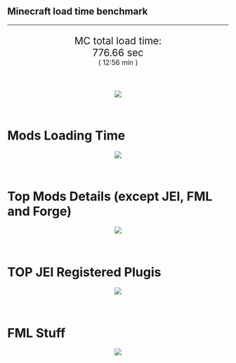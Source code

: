## Minecraft load time benchmark


---

<p align="center" style="font-size:160%;">
MC total load time:<br>
776.66 sec
<br>
<sup><sub>(
12:56 min
)</sub></sup>
</p>

<br>


<p align="center">
<img src="https://quickchart.io/chart?w=400&h=30&c={
  type: 'horizontalBar',
  data: {
    datasets: [
      {label:      'MODS:', data: [513.21]},
      {label: 'FML stuff:', data: [263.45]}
    ]
  },
  options: {
    scales: {
      xAxes: [{display: false,stacked: true}],
      yAxes: [{display: false,stacked: true}],
    },
    elements: {rectangle: {borderWidth: 2}},
    legend: {display: false,},
    plugins: {datalabels: {color: 'white',formatter: (value, context) =>
      [context.dataset.label, value].join(' ')
    }}
  }
}"/>
</p>

<br>

# Mods Loading Time
<p align="center">
<img src="https://quickchart.io/chart?w=400&h=300&c={
  type: 'outlabeledPie',
  options: {
    cutoutPercentage: 25,
    plugins: {
      legend: !1,
      outlabels: {
        stretch: 5,
        padding: 1,
        text: (v,i)=>[
          v.labels[v.dataIndex],' ',
          (v.percent*1000|0)/10,
          String.fromCharCode(37)].join('')
      }
    }
  },
  data: {...
`
3e76ba  19.66s Just Enough Items;
386AA7  33.40s Just Enough Items (Plugins);
386AA7  31.65s Just Enough Items (Ingredient Filter);
9e2174   4.67s Tinkers' Construct;
8E1E68  34.16s Tinkers' Construct (Oredict Melting);
516fa8  19.67s Ender IO;
8c2ccd  19.57s Immersive Engineering;
5161a8   9.41s CraftTweaker2;
495797   7.92s CraftTweaker2 (Script Loading);
214d9e  17.15s Minecraft Forge;
a651a8  12.17s IndustrialCraft 2;
8f3087  11.47s Forge Mod Loader;
81493e  11.12s Block Drops;
813e81   9.51s OpenComputers;
7c813e   9.09s Thaumcraft;
8f304e   8.58s Astral Sorcery;
538f30   8.15s Animania;
8f6c30   6.18s Dynamic Surroundings;
176e43   5.96s Thaumic Additions: Reconstructed;
6e175e   5.34s Recurrent Complex;
213664   5.33s Forestry;
436e17   4.66s Integrated Dynamics;
308f53   4.27s Village Names;
a86e51   4.18s Extra Utilities 2;
444444 117.33s 56 Other mods;
333333  90.79s 326 'Fast' mods (load 1.0s - 0.1s);
222222   1.81s 36 'Instant' mods (load %3C 0.1s)
`
    .split(';').reduce((a, l) => {
      l.match(/(\w{6}) *(\d*\.\d*)s (.*)/)
      .slice(1).map((a, i) => [[String.fromCharCode(35),a].join(''), parseFloat(a), a][i])
      .forEach((s, i) => 
        [a.datasets[0].backgroundColor, a.datasets[0].data, a.labels][i].push(s)
      );
      return a
    }, {
      labels: [],
      datasets: [{
        backgroundColor: [],
        data: [],
        borderColor: 'rgba(22,22,22,0.3)',
        borderWidth: 1
      }]
    })
  }
}"/>
</p>

<br>

# Top Mods Details (except JEI, FML and Forge)
<p align="center">
<img src="https://quickchart.io/chart?w=400&h=450&c={
  options: {
    scales: {
      xAxes: [{stacked: true}],
      yAxes: [{stacked: true}],
    },
    plugins: {
      datalabels: {
        anchor: 'end',
        align: 'top',
        color: 'white',
        backgroundColor: 'rgba(46, 140, 171, 0.6)',
        borderColor: 'rgba(41, 168, 194, 1.0)',
        borderWidth: 0.5,
        borderRadius: 3,
        padding: 0,
        font: {size:10},
        formatter: (v,ctx) => 
          ctx.datasetIndex!=ctx.chart.data.datasets.length-1 ? null
            : [((ctx.chart.data.datasets.reduce((a,b)=>a- -b.data[ctx.dataIndex],0)*10)|0)/10,'s'].join('')
      },
      colorschemes: {
        scheme: 'office.Damask6'
      }
    }
  },
  type: 'bar',
  data: {...(() => {
    let a = { labels: [], datasets: [] };
`
1: Construction;
2: Loading Resources;
3: PreInitialization;
4: Initialization;
5: InterModComms$IMC;
6: PostInitialization;
7: LoadComplete;
8: ModIdMapping
`
    .split(';')
      .map(l => l.match(/\d: (.*)/).slice(1))
      .forEach(([name]) => a.datasets.push({ label: name, data: [] }));
`
                                     1      2      3      4      5      6      7      8  ;
Tinkers' Construct               |  1.18|  0.01|  0.19|  0.08|  0.01| 37.34|  0.02|  0.00;
Ender IO                         |  1.96|  0.01|  4.80|  0.64|  4.13|  6.91|  0.02|  1.19;
Immersive Engineering            |  0.91|  0.01|  1.32|  1.07|  0.00| 16.25|  0.02|  0.00;
CraftTweaker2                    |  0.61|  0.00|  3.94|  0.03|  0.00| 12.71|  0.03|  0.00;
IndustrialCraft 2                |  0.78|  0.02|  9.00|  0.98|  0.00|  1.38|  0.02|  0.00;
Block Drops                      |  0.04|  0.00|  0.03|  0.02|  0.00| 11.02|  0.02|  0.00;
OpenComputers                    |  0.20|  0.02|  5.85|  3.18|  0.23|  0.02|  0.02|  0.00;
Thaumcraft                       |  0.63|  0.01|  0.24|  0.46|  0.01|  7.72|  0.02|  0.00;
Astral Sorcery                   |  0.26|  0.01|  5.47|  1.60|  0.00|  1.22|  0.02|  0.00;
Animania                         |  0.41|  0.00|  3.82|  0.13|  0.00|  3.76|  0.02|  0.00;
Dynamic Surroundings             |  0.22|  0.01|  0.26|  0.17|  0.00|  0.08|  5.43|  0.00;
Thaumic Additions: Reconstructed |  0.18|  0.00|  0.73|  0.41|  0.00|  4.62|  0.02|  0.00
`
    .split(';').slice(1)
      .map(l => l.split('|').map(s => s.trim()))
      .forEach(([name, ...arr], i) => {
        a.labels.push(name);
        arr.forEach((v, j) => a.datasets[j].data[i] = v)
      }); return a
  })()}
}"/>
</p>

<br>

# TOP JEI Registered Plugis
<p align="center">
<img src="https://quickchart.io/chart?w=700&c={
  options: {
    elements: { rectangle: { borderWidth: 1 } },
    legend: false
  },
  type: 'horizontalBar',
    data: {...(() => {
      let a = {
        labels: [], datasets: [{
          backgroundColor: 'rgba(0, 99, 132, 0.5)',
          borderColor: 'rgb(0, 99, 132)',
          data: []
        }]
      };
`
  4.62: crazypants.enderio.machines.integration.jei.MachinesPlugin;
  3.69: com.rwtema.extrautils2.crafting.jei.XUJEIPlugin;
  3.40: li.cil.oc.integration.jei.ModPluginOpenComputers;
  3.01: cofh.thermalexpansion.plugins.jei.JEIPluginTE;
  2.61: mezz.jei.plugins.vanilla.VanillaPlugin;
  1.83: com.github.sokyranthedragon.mia.integrations.jer.JeiJerIntegration$1;
  1.79: com.buuz135.industrial.jei.JEICustomPlugin;
  1.47: jeresources.jei.JEIConfig;
  1.32: forestry.factory.recipes.jei.FactoryJeiPlugin;
  1.21: ic2.jeiIntegration.SubModule;
  0.81: com.buuz135.thaumicjei.ThaumcraftJEIPlugin;
  0.75: knightminer.tcomplement.plugin.jei.JEIPlugin;
  0.67: nc.integration.jei.NCJEI;
  0.65: mctmods.smelteryio.library.util.jei.JEI;
  0.53: crazypants.enderio.base.integration.jei.JeiPlugin;
  5.05: Other 118 Plugins
`
        .split(';')
        .map(l => l.split(':'))
        .forEach(([time, name]) => {
          a.labels.push(name);
          a.datasets[0].data.push(time)
        })
        ; return a
    })()
  }
}"/>
</p>

<br>

# FML Stuff
<p align="center">
<img src="https://quickchart.io/chart?w=500&h=400&c={
  options: {
    rotation: Math.PI,
    cutoutPercentage: 55,
    plugins: {
      legend: !1,
      outlabels: {
        stretch: 5,
        padding: 1,
        text: (v)=>v.labels
      },
      doughnutlabel: {
        labels: [
          {
            text: 'FML stuff:',
            color: 'rgba(128, 128, 128, 0.5)',
            font: {size: 18}
          },
          {
            text: [263.45,'s'].join(''),
            color: 'rgba(128, 128, 128, 1)',
            font: {size: 22}
          }
        ]
      },
    }
  },
  type: 'outlabeledPie',
  data: {...(() => {
    let a = {
      labels: [],
      datasets: [{
        backgroundColor: [],
        data: [],
        borderColor: 'rgba(22,22,22,0.3)',
        borderWidth: 2
      }]
    };
`
993A00   2.37s Loading sounds;
994400   2.43s Loading Resource - SoundHandler;
994F00  56.83s ModelLoader: blocks;
995900  10.73s ModelLoader: items;
996300  11.04s ModelLoader: baking;
996D00   6.13s Applying remove recipe actions;
997700   5.26s Applying remove furnace recipe actions;
998200  31.57s Indexing ingredients;
444444 137.09s Other
`
    .split(';')
      .map(l => l.match(/(\w{6}) *(\d*\.\d*)s (.*)/))
      .forEach(([, col, time, name]) => {
        a.labels.push([name, ' ', time, 's'].join(''));
        a.datasets[0].data.push(parseFloat(time));
        a.datasets[0].backgroundColor.push([String.fromCharCode(35), col].join(''))
      })
      ; return a
  })()}
}"/>
</p>

<br>
